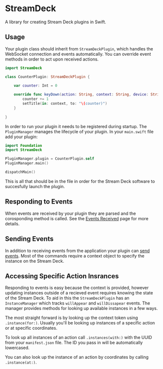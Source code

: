 # StreamDeck

A library for creating Stream Deck plugins in Swift. 

## Usage

Your plugin class should inherit from `StreamDeckPlugin`, which handles the WebSocket connection and events automatically. You can override event methods in order to act upon received actions.  

```swift
import StreamDeck

class CounterPlugin: StreamDeckPlugin {

    var counter: Int = 0
    
    override func keyDown(action: String, context: String, device: String, payload: ActionEvent) {
        counter += 1
        setTitle(in: context, to: "\(counter)")
    }
    
}
```

In order to run your plugin it needs to be registered during startup. The `PluginManager` manages the lifecycle of your plugin. In your `main.swift` file add your plugin:

```swift
import Foundation
import StreamDeck

PluginManager.plugin = CounterPlugin.self
PluginManager.main()

dispatchMain()
```

This is all that should be in the file in order for the Stream Deck software to succesfully launch the plugin. 

## Responding to Events

When events are received by your plugin they are parsed and the corosponding method is called. See the [Events Received][er] page for more details. 

[er]: https://developer.elgato.com/documentation/stream-deck/sdk/events-received/

## Sending Events

In addition to receiving events from the application your plugin can [send events][se]. Most of the commands require a context object to specify the instance on the Stream Deck. 

[se]: https://developer.elgato.com/documentation/stream-deck/sdk/events-sent/

## Accessing Specific Action Insrances

Responding to events is easy because the context is provided, however updating instances outside of a recieved event requires knowing the state of the Stream Deck. 
To aid in this the `StreamDeckPlugin` has an `InstanceManager` which tracks `willAppear` and `willDissapear` events. The manager provides methods for looking up available instances in a few ways.  

The most straight forward is by looking up the context token using `.instance(for:)`. Usually you'll be looking up instances of a specific action or at specific coordinates. 

To look up all instances of an action call `.instances(with:)`  with the UUID from your `manifest.json` file. The ID you pass in will be automatically lowercased. 

You can also look up the instance of an action by coordinates by calling `.instance(at:)`. 
